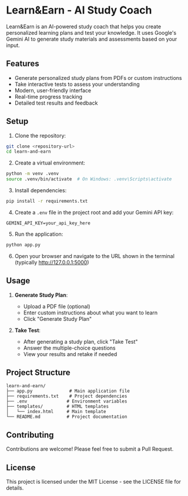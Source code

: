 # Learn&Earn - AI Study Coach

Learn&Earn is an AI-powered study coach that helps you create personalized learning plans and test your knowledge. It uses Google's Gemini AI to generate study materials and assessments based on your input.

## Features

- Generate personalized study plans from PDFs or custom instructions
- Take interactive tests to assess your understanding
- Modern, user-friendly interface
- Real-time progress tracking
- Detailed test results and feedback

## Setup

1. Clone the repository:
```bash
git clone <repository-url>
cd learn-and-earn
```

2. Create a virtual environment:
```bash
python -m venv .venv
source .venv/bin/activate  # On Windows: .venv\Scripts\activate
```

3. Install dependencies:
```bash
pip install -r requirements.txt
```

4. Create a `.env` file in the project root and add your Gemini API key:
```
GEMINI_API_KEY=your_api_key_here
```

5. Run the application:
```bash
python app.py
```

6. Open your browser and navigate to the URL shown in the terminal (typically http://127.0.0.1:5000)

## Usage

1. **Generate Study Plan**:
   - Upload a PDF file (optional)
   - Enter custom instructions about what you want to learn
   - Click "Generate Study Plan"

2. **Take Test**:
   - After generating a study plan, click "Take Test"
   - Answer the multiple-choice questions
   - View your results and retake if needed

## Project Structure

```
learn-and-earn/
├── app.py              # Main application file
├── requirements.txt    # Project dependencies
├── .env               # Environment variables
├── templates/         # HTML templates
│   └── index.html     # Main template
└── README.md          # Project documentation
```

## Contributing

Contributions are welcome! Please feel free to submit a Pull Request.

## License

This project is licensed under the MIT License - see the LICENSE file for details. 